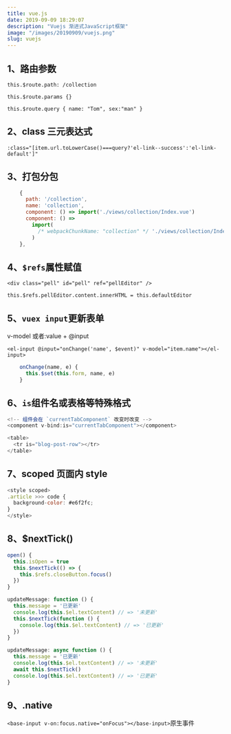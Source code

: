 ```yaml
---
title: vue.js
date: 2019-09-09 18:29:07
description: "Vuejs 渐进式JavaScript框架"
image: "/images/20190909/vuejs.png"
slug: vuejs
---
```


## 1、路由参数

`this.$route.path: /collection`

`this.$route.params {}`

`this.$route.query { name: "Tom", sex:"man" }`

## 2、class 三元表达式

`:class="[item.url.toLowerCase()===query?'el-link--success':'el-link-default']"`

## 3、打包分包

```javascript
    {
      path: '/collection',
      name: 'collection',
      component: () => import('./views/collection/Index.vue')
      component: () =>
        import(
          /* webpackChunkName: "collection" */ './views/collection/Index.vue'
        )
    },

```

## 4、`$refs`属性赋值

`<div class="pell" id="pell" ref="pellEditor" />`

`this.$refs.pellEditor.content.innerHTML = this.defaultEditor`

## 5、`vuex input`更新表单

v-model 或者:value + @input

```vue
<el-input @input="onChange('name', $event)" v-model="item.name"></el-input>
```

```javascript
    onChange(name, e) {
      this.$set(this.form, name, e)
    }
```

## 6、`is`组件名或表格等特殊格式

```javascript
<!-- 组件会在 `currentTabComponent` 改变时改变 -->
<component v-bind:is="currentTabComponent"></component>
```

```javascript
<table>
  <tr is="blog-post-row"></tr>
</table>
```

## 7、scoped 页面内 style

```javascript
<style scoped>
.article >>> code {
  background-color: #e6f2fc;
}
</style>
```

## 8、\$nextTick()

```javascript
open() {
  this.isOpen = true
  this.$nextTick(() => {
    this.$refs.closeButton.focus()
  })
}
```

```javascript
updateMessage: function () {
  this.message = '已更新'
  console.log(this.$el.textContent) // => '未更新'
  this.$nextTick(function () {
    console.log(this.$el.textContent) // => '已更新'
  })
}
```

```javascript
updateMessage: async function () {
  this.message = '已更新'
  console.log(this.$el.textContent) // => '未更新'
  await this.$nextTick()
  console.log(this.$el.textContent) // => '已更新'
}
```

## 9、.native

`<base-input v-on:focus.native="onFocus"></base-input>`原生事件
